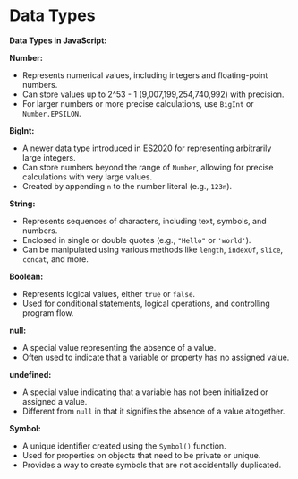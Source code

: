 
# Data Types

**Data Types in JavaScript:**

**Number:**

- Represents numerical values, including integers and floating-point numbers.
- Can store values up to 2^53 - 1 (9,007,199,254,740,992) with precision.
- For larger numbers or more precise calculations, use `BigInt` or `Number.EPSILON`.

**BigInt:**

- A newer data type introduced in ES2020 for representing arbitrarily large integers.
- Can store numbers beyond the range of `Number`, allowing for precise calculations with very large values.
- Created by appending `n` to the number literal (e.g., `123n`).

**String:**

- Represents sequences of characters, including text, symbols, and numbers.
- Enclosed in single or double quotes (e.g., `"Hello"` or `'world'`).
- Can be manipulated using various methods like `length`, `indexOf`, `slice`, `concat`, and more.

**Boolean:**

- Represents logical values, either `true` or `false`.
- Used for conditional statements, logical operations, and controlling program flow.

**null:**

- A special value representing the absence of a value.
- Often used to indicate that a variable or property has no assigned value.

**undefined:**

- A special value indicating that a variable has not been initialized or assigned a value.
- Different from `null` in that it signifies the absence of a value altogether.

**Symbol:**

- A unique identifier created using the `Symbol()` function.
- Used for properties on objects that need to be private or unique.
- Provides a way to create symbols that are not accidentally duplicated.

